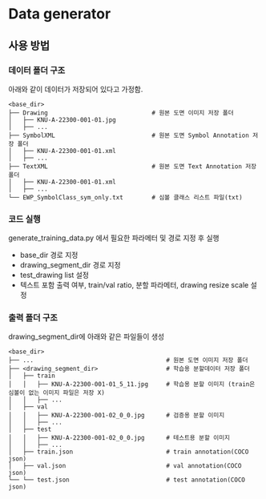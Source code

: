 # Data generator

## 사용 방법

### 데이터 폴더 구조

아래와 같이 데이터가 저장되어 있다고 가정함.

    <base_dir>
    ├── Drawing                             # 원본 도면 이미지 저장 폴더
    │   ├── KNU-A-22300-001-01.jpg
    │   ├── ...
    ├── SymbolXML                           # 원본 도면 Symbol Annotation 저장 폴더
    │   ├── KNU-A-22300-001-01.xml
    │   ├── ...
    ├── TextXML                             # 원본 도면 Text Annotation 저장 폴더
    │   ├── KNU-A-22300-001-01.xml
    │   ├── ...
    └── EWP_SymbolClass_sym_only.txt        # 심볼 클래스 리스트 파일(txt)
    
### 코드 실행

generate_training_data.py 에서 필요한 파라메터 및 경로 지정 후 실행

- base_dir 경로 지정
- drawing_segment_dir 경로 지정
- test_drawing list 설정
- 텍스트 포함 출력 여부, train/val ratio, 분할 파라메터, drawing resize scale 설정
    
### 출력 폴더 구조

drawing_segment_dir에 아래와 같은 파일들이 생성

    <base_dir>
    ├── ...                                     # 원본 도면 이미지 저장 폴더
    ├── <drawing_segment_dir>                   # 학습용 분할데이터 저장 폴더
    │   ├── train
    │   │   ├── KNU-A-22300-001-01_5_11.jpg     # 학습용 분할 이미지 (train은 심볼이 없는 이미지 파일은 저장 X)
    │   │   ├── ... 
    │   ├── val
    │   │   ├── KNU-A-22300-001-02_0_0.jpg      # 검증용 분할 이미지
    │   │   ├── ... 
    │   ├── test
    │   │   ├── KNU-A-22300-001-02_0_0.jpg      # 테스트용 분할 이미지
    │   │   ├── ...
    │   ├── train.json                          # train annotation(COCO json)
    │   ├── val.json                            # val annotation(COCO json)
    └── └── test.json                           # test annotation(COCO json)


    